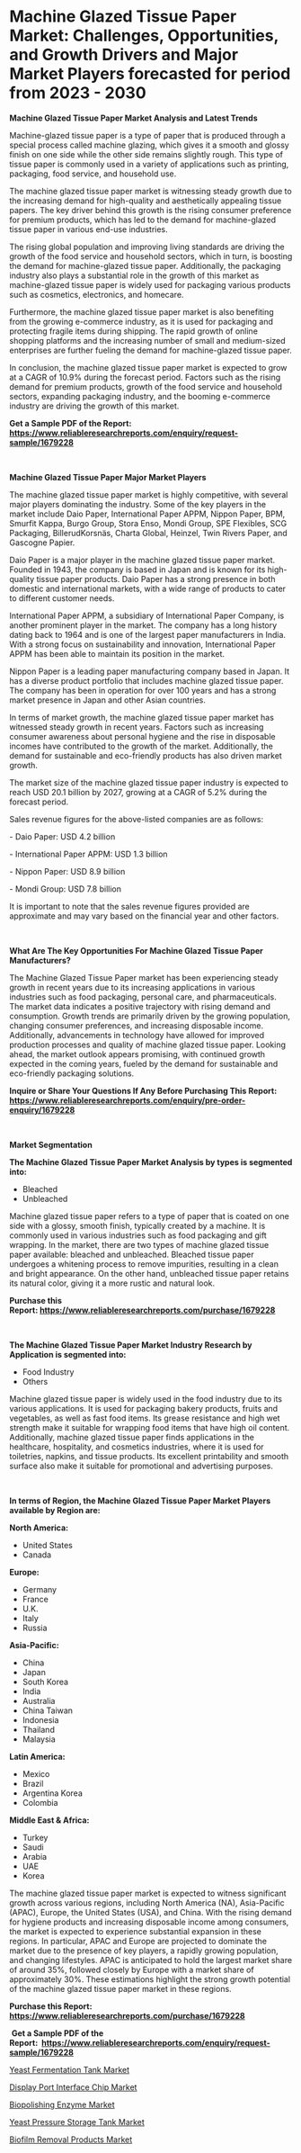 <p><h1>Machine Glazed Tissue Paper Market: Challenges, Opportunities, and Growth Drivers and Major Market Players forecasted for period from 2023 - 2030</h1></p><p><strong>Machine Glazed Tissue Paper Market Analysis and Latest Trends</strong></p>
<p><p>Machine-glazed tissue paper is a type of paper that is produced through a special process called machine glazing, which gives it a smooth and glossy finish on one side while the other side remains slightly rough. This type of tissue paper is commonly used in a variety of applications such as printing, packaging, food service, and household use.</p><p>The machine glazed tissue paper market is witnessing steady growth due to the increasing demand for high-quality and aesthetically appealing tissue papers. The key driver behind this growth is the rising consumer preference for premium products, which has led to the demand for machine-glazed tissue paper in various end-use industries.</p><p>The rising global population and improving living standards are driving the growth of the food service and household sectors, which in turn, is boosting the demand for machine-glazed tissue paper. Additionally, the packaging industry also plays a substantial role in the growth of this market as machine-glazed tissue paper is widely used for packaging various products such as cosmetics, electronics, and homecare.</p><p>Furthermore, the machine glazed tissue paper market is also benefiting from the growing e-commerce industry, as it is used for packaging and protecting fragile items during shipping. The rapid growth of online shopping platforms and the increasing number of small and medium-sized enterprises are further fueling the demand for machine-glazed tissue paper.</p><p>In conclusion, the machine glazed tissue paper market is expected to grow at a CAGR of 10.9% during the forecast period. Factors such as the rising demand for premium products, growth of the food service and household sectors, expanding packaging industry, and the booming e-commerce industry are driving the growth of this market.</p></p>
<p><strong>Get a Sample PDF of the Report:&nbsp; <a href="https://www.reliableresearchreports.com/enquiry/request-sample/1679228">https://www.reliableresearchreports.com/enquiry/request-sample/1679228</a></strong></p>
<p>&nbsp;</p>
<p><strong>Machine Glazed Tissue Paper Major Market Players</strong></p>
<p><p>The machine glazed tissue paper market is highly competitive, with several major players dominating the industry. Some of the key players in the market include Daio Paper, International Paper APPM, Nippon Paper, BPM, Smurfit Kappa, Burgo Group, Stora Enso, Mondi Group, SPE Flexibles, SCG Packaging, BillerudKorsnäs, Charta Global, Heinzel, Twin Rivers Paper, and Gascogne Papier.</p><p>Daio Paper is a major player in the machine glazed tissue paper market. Founded in 1943, the company is based in Japan and is known for its high-quality tissue paper products. Daio Paper has a strong presence in both domestic and international markets, with a wide range of products to cater to different customer needs.</p><p>International Paper APPM, a subsidiary of International Paper Company, is another prominent player in the market. The company has a long history dating back to 1964 and is one of the largest paper manufacturers in India. With a strong focus on sustainability and innovation, International Paper APPM has been able to maintain its position in the market.</p><p>Nippon Paper is a leading paper manufacturing company based in Japan. It has a diverse product portfolio that includes machine glazed tissue paper. The company has been in operation for over 100 years and has a strong market presence in Japan and other Asian countries.</p><p>In terms of market growth, the machine glazed tissue paper market has witnessed steady growth in recent years. Factors such as increasing consumer awareness about personal hygiene and the rise in disposable incomes have contributed to the growth of the market. Additionally, the demand for sustainable and eco-friendly products has also driven market growth.</p><p>The market size of the machine glazed tissue paper industry is expected to reach USD 20.1 billion by 2027, growing at a CAGR of 5.2% during the forecast period.</p><p>Sales revenue figures for the above-listed companies are as follows:</p><p>- Daio Paper: USD 4.2 billion</p><p>- International Paper APPM: USD 1.3 billion</p><p>- Nippon Paper: USD 8.9 billion</p><p>- Mondi Group: USD 7.8 billion</p><p>It is important to note that the sales revenue figures provided are approximate and may vary based on the financial year and other factors.</p></p>
<p>&nbsp;</p>
<p><strong>What Are The Key Opportunities For Machine Glazed Tissue Paper Manufacturers?</strong></p>
<p><p>The Machine Glazed Tissue Paper market has been experiencing steady growth in recent years due to its increasing applications in various industries such as food packaging, personal care, and pharmaceuticals. The market data indicates a positive trajectory with rising demand and consumption. Growth trends are primarily driven by the growing population, changing consumer preferences, and increasing disposable income. Additionally, advancements in technology have allowed for improved production processes and quality of machine glazed tissue paper. Looking ahead, the market outlook appears promising, with continued growth expected in the coming years, fueled by the demand for sustainable and eco-friendly packaging solutions.</p></p>
<p><strong>Inquire or Share Your Questions If Any Before Purchasing This Report: <a href="https://www.reliableresearchreports.com/enquiry/pre-order-enquiry/1679228">https://www.reliableresearchreports.com/enquiry/pre-order-enquiry/1679228</a></strong></p>
<p>&nbsp;</p>
<p><strong>Market Segmentation</strong></p>
<p><strong>The Machine Glazed Tissue Paper Market Analysis by types is segmented into:</strong></p>
<p><ul><li>Bleached</li><li>Unbleached</li></ul></p>
<p><p>Machine glazed tissue paper refers to a type of paper that is coated on one side with a glossy, smooth finish, typically created by a machine. It is commonly used in various industries such as food packaging and gift wrapping. In the market, there are two types of machine glazed tissue paper available: bleached and unbleached. Bleached tissue paper undergoes a whitening process to remove impurities, resulting in a clean and bright appearance. On the other hand, unbleached tissue paper retains its natural color, giving it a more rustic and natural look.</p></p>
<p><strong>Purchase this Report:&nbsp;<a href="https://www.reliableresearchreports.com/purchase/1679228">https://www.reliableresearchreports.com/purchase/1679228</a></strong></p>
<p>&nbsp;</p>
<p><strong>The Machine Glazed Tissue Paper Market Industry Research by Application is segmented into:</strong></p>
<p><ul><li>Food Industry</li><li>Others</li></ul></p>
<p><p>Machine glazed tissue paper is widely used in the food industry due to its various applications. It is used for packaging bakery products, fruits and vegetables, as well as fast food items. Its grease resistance and high wet strength make it suitable for wrapping food items that have high oil content. Additionally, machine glazed tissue paper finds applications in the healthcare, hospitality, and cosmetics industries, where it is used for toiletries, napkins, and tissue products. Its excellent printability and smooth surface also make it suitable for promotional and advertising purposes.</p></p>
<p>&nbsp;</p>
<p><strong>In terms of Region, the Machine Glazed Tissue Paper Market Players available by Region are:</strong></p>
<p>
    <p> <strong> North America: </strong>
        <ul>
            <li>United States</li>
            <li>Canada</li>
        </ul>
        </p> 
    <p> <strong> Europe: </strong>
        <ul>
            <li>Germany</li>
            <li>France</li>
            <li>U.K.</li>
            <li>Italy</li>
            <li>Russia</li>
        </ul>
        </p> 
    <p> <strong> Asia-Pacific: </strong>
        <ul>
            <li>China</li>
            <li>Japan</li>
            <li>South Korea</li>
            <li>India</li>
            <li>Australia</li>
            <li>China Taiwan</li>
            <li>Indonesia</li>
            <li>Thailand</li>
            <li>Malaysia</li>
        </ul>
        </p> 
    <p> <strong> Latin America: </strong>
        <ul>
            <li>Mexico</li>
            <li>Brazil</li>
            <li>Argentina Korea</li>
            <li>Colombia</li>
        </ul>
        </p> 
    <p> <strong> Middle East & Africa: </strong>
        <ul>
            <li>Turkey</li>
            <li>Saudi</li>
            <li>Arabia</li>
            <li>UAE</li>
            <li>Korea</li>
        </ul>
    </p>
    </p>
<p><p>The machine glazed tissue paper market is expected to witness significant growth across various regions, including North America (NA), Asia-Pacific (APAC), Europe, the United States (USA), and China. With the rising demand for hygiene products and increasing disposable income among consumers, the market is expected to experience substantial expansion in these regions. In particular, APAC and Europe are projected to dominate the market due to the presence of key players, a rapidly growing population, and changing lifestyles. APAC is anticipated to hold the largest market share of around 35%, followed closely by Europe with a market share of approximately 30%. These estimations highlight the strong growth potential of the machine glazed tissue paper market in these regions.</p></p>
<p><strong>Purchase this Report: <a href="https://www.reliableresearchreports.com/purchase/1679228">https://www.reliableresearchreports.com/purchase/1679228</a></strong></p>
<p>&nbsp;<strong>Get a Sample PDF of the Report:&nbsp;&nbsp;<a href="https://www.reliableresearchreports.com/enquiry/request-sample/1679228">https://www.reliableresearchreports.com/enquiry/request-sample/1679228</a></strong></p>
<p><strong></strong></p>
<p><p><a href="https://medium.com/@yjwzfixtb68151/yeast-fermentation-tank-market-trends-and-market-analysis-forecasted-for-period-2023-2030-3ccf8ff34c7b">Yeast Fermentation Tank Market</a></p><p><a href="https://medium.com/@jailynpurdy1934/display-port-interface-chip-market-the-key-to-successful-business-strategy-forecast-till-2030-88cc20f74f33">Display Port Interface Chip Market</a></p><p><a href="https://github.com/lilstefpacute/Market-Research-Report-List-1/blob/main/biopolishing-enzyme-market.md">Biopolishing Enzyme Market</a></p><p><a href="https://medium.com/@besaagolli28/yeast-pressure-storage-tank-market-analysis-its-cagr-market-segmentation-and-global-industry-150aae1c4761">Yeast Pressure Storage Tank Market</a></p><p><a href="https://github.com/AKSHATREPORTPRIME/Market-Research-Report-List-1/blob/main/biofilm-removal-products-market.md">Biofilm Removal Products Market</a></p></p>